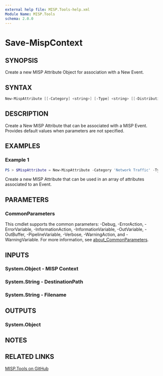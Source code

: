 ```yaml
---
external help file: MISP.Tools-help.xml
Module Name: MISP.Tools
schema: 2.0.0
---
```


# Save-MispContext

## SYNOPSIS

Create a new MISP Attribute Object for association with a New Event.

## SYNTAX

```powershell
New-MispAttribute [[-Category] <string>] [-Type] <string> [[-Distribution] <string>] [-Comment] <string> [-Value] <string> [-WhatIf] [-Confirm] [<CommonParameters>]
```

## DESCRIPTION

Create a New MISP Attribute that can be associated with a MISP Event. Provides default values when parameters are not specified.

## EXAMPLES

### Example 1

```powershell
PS > $MispAttribute = New-MispAttribute -Category 'Network Traffic' -Type 'ip-src' -Value '192.168.100.100' -Comment 'Some comment'
```

Create a new MISP Attribute that can be used in an array of attributes associated to an Event.

## PARAMETERS

### CommonParameters

This cmdlet supports the common parameters: -Debug, -ErrorAction, -ErrorVariable, -InformationAction, -InformationVariable, -OutVariable, -OutBuffer, -PipelineVariable, -Verbose, -WarningAction, and -WarningVariable. For more information, see [about_CommonParameters](http://go.microsoft.com/fwlink/?LinkID=113216).

## INPUTS

### System.Object - MISP Context

### System.String - DestinationPath

### System.String - Filename

## OUTPUTS

### System.Object

## NOTES

## RELATED LINKS

[MISP.Tools on GitHub](https://github.com/IPSecMSSP/misp.tools)
